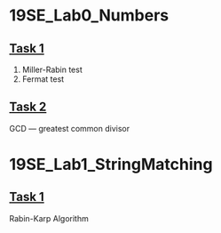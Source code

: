 # 19SE_Lab0_Numbers
## [Task 1](https://github.com/kkvotinova/Contest-Numbers/blob/main/Task_1.cpp)
  1. Miller-Rabin test
  2. Fermat test
## [Task 2](https://github.com/kkvotinova/Contest-Numbers/blob/main/Task_2.cpp)
GCD — greatest common divisor

# 19SE_Lab1_StringMatching
## [Task 1](https://github.com/kkvotinova/Contest-2021/blob/main/Task_1.java)
Rabin-Karp Algorithm
